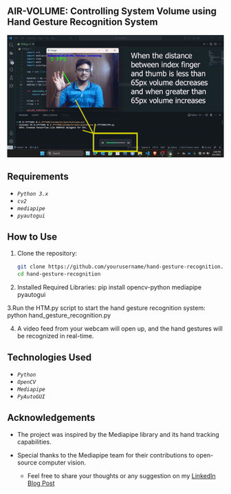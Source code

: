 ## AIR-VOLUME: Controlling System Volume using Hand Gesture Recognition System 

![Gesture Demo](https://github.com/Arya920/Volume_Control_Using_hand_gesture/blob/main/cv.gif)


## Requirements

- *`Python 3.x`*
- *`cv2`*
- *`mediapipe`*
- *`pyautogui`*



## How to Use

1. Clone the repository:

   ```bash
   git clone https://github.com/yourusername/hand-gesture-recognition.git
   cd hand-gesture-recognition

2. Installed Required Libraries:
   pip install opencv-python mediapipe pyautogui
   
3.Run the HTM.py script to start the hand gesture recognition system:
  python hand_gesture_recognition.py
  
4. A video feed from your webcam will open up, and the hand gestures will be recognized in real-time.

## Technologies Used
- *`Python`*
- *`OpenCV`*
- *`Mediapipe`*
- *`PyAutoGUI`*

## Acknowledgements
- The project was inspired by the Mediapipe library and its hand tracking capabilities.
- Special thanks to the Mediapipe team for their contributions to open-source computer vision.


  - Feel free to share your thoughts or any suggestion on my [LinkedIn Blog Post](https://www.linkedin.com/posts/arya-chakraborty2002_linkedin-gesturerecognition-machinelearning-activity-7092090027794399232-Gz6q?utm_source=share&utm_medium=member_desktop)
